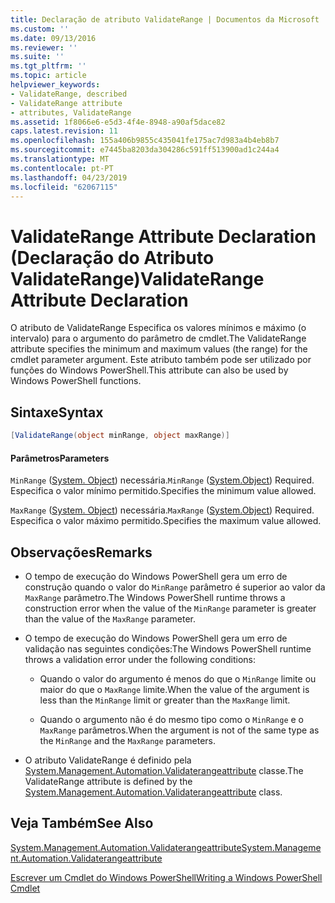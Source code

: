 ```yaml
---
title: Declaração de atributo ValidateRange | Documentos da Microsoft
ms.custom: ''
ms.date: 09/13/2016
ms.reviewer: ''
ms.suite: ''
ms.tgt_pltfrm: ''
ms.topic: article
helpviewer_keywords:
- ValidateRange, described
- ValidateRange attribute
- attributes, ValidateRange
ms.assetid: 1f8066e6-e5d3-4f4e-8948-a90af5dace82
caps.latest.revision: 11
ms.openlocfilehash: 155a406b9855c435041fe175ac7d983a4b4eb8b7
ms.sourcegitcommit: e7445ba8203da304286c591ff513900ad1c244a4
ms.translationtype: MT
ms.contentlocale: pt-PT
ms.lasthandoff: 04/23/2019
ms.locfileid: "62067115"
---
```

# <a name="validaterange-attribute-declaration"></a><span data-ttu-id="b787d-102">ValidateRange Attribute Declaration (Declaração do Atributo ValidateRange)</span><span class="sxs-lookup"><span data-stu-id="b787d-102">ValidateRange Attribute Declaration</span></span>

<span data-ttu-id="b787d-103">O atributo de ValidateRange Especifica os valores mínimos e máximo (o intervalo) para o argumento do parâmetro de cmdlet.</span><span class="sxs-lookup"><span data-stu-id="b787d-103">The ValidateRange attribute specifies the minimum and maximum values (the range) for the cmdlet parameter argument.</span></span> <span data-ttu-id="b787d-104">Este atributo também pode ser utilizado por funções do Windows PowerShell.</span><span class="sxs-lookup"><span data-stu-id="b787d-104">This attribute can also be used by Windows PowerShell functions.</span></span>

## <a name="syntax"></a><span data-ttu-id="b787d-105">Sintaxe</span><span class="sxs-lookup"><span data-stu-id="b787d-105">Syntax</span></span>

```csharp
[ValidateRange(object minRange, object maxRange)]
```

#### <a name="parameters"></a><span data-ttu-id="b787d-106">Parâmetros</span><span class="sxs-lookup"><span data-stu-id="b787d-106">Parameters</span></span>

<span data-ttu-id="b787d-107">`MinRange` ([System. Object](/dotnet/api/system.object)) necessária.</span><span class="sxs-lookup"><span data-stu-id="b787d-107">`MinRange` ([System.Object](/dotnet/api/system.object)) Required.</span></span> <span data-ttu-id="b787d-108">Especifica o valor mínimo permitido.</span><span class="sxs-lookup"><span data-stu-id="b787d-108">Specifies the minimum value allowed.</span></span>

<span data-ttu-id="b787d-109">`MaxRange` ([System. Object](/dotnet/api/system.object)) necessária.</span><span class="sxs-lookup"><span data-stu-id="b787d-109">`MaxRange` ([System.Object](/dotnet/api/system.object)) Required.</span></span> <span data-ttu-id="b787d-110">Especifica o valor máximo permitido.</span><span class="sxs-lookup"><span data-stu-id="b787d-110">Specifies the maximum value allowed.</span></span>

## <a name="remarks"></a><span data-ttu-id="b787d-111">Observações</span><span class="sxs-lookup"><span data-stu-id="b787d-111">Remarks</span></span>

- <span data-ttu-id="b787d-112">O tempo de execução do Windows PowerShell gera um erro de construção quando o valor do `MinRange` parâmetro é superior ao valor da `MaxRange` parâmetro.</span><span class="sxs-lookup"><span data-stu-id="b787d-112">The Windows PowerShell runtime throws a construction error when the value of the `MinRange` parameter is greater than the value of the `MaxRange` parameter.</span></span>

- <span data-ttu-id="b787d-113">O tempo de execução do Windows PowerShell gera um erro de validação nas seguintes condições:</span><span class="sxs-lookup"><span data-stu-id="b787d-113">The Windows PowerShell runtime throws a validation error under the following conditions:</span></span>

    - <span data-ttu-id="b787d-114">Quando o valor do argumento é menos do que o `MinRange` limite ou maior do que o `MaxRange` limite.</span><span class="sxs-lookup"><span data-stu-id="b787d-114">When the value of the argument is less than the `MinRange` limit or greater than the `MaxRange` limit.</span></span>

    - <span data-ttu-id="b787d-115">Quando o argumento não é do mesmo tipo como o `MinRange` e o `MaxRange` parâmetros.</span><span class="sxs-lookup"><span data-stu-id="b787d-115">When the argument is not of the same type as the `MinRange` and the `MaxRange` parameters.</span></span>

- <span data-ttu-id="b787d-116">O atributo ValidateRange é definido pela [System.Management.Automation.Validaterangeattribute](/dotnet/api/System.Management.Automation.ValidateRangeAttribute) classe.</span><span class="sxs-lookup"><span data-stu-id="b787d-116">The ValidateRange attribute is defined by the [System.Management.Automation.Validaterangeattribute](/dotnet/api/System.Management.Automation.ValidateRangeAttribute) class.</span></span>

## <a name="see-also"></a><span data-ttu-id="b787d-117">Veja Também</span><span class="sxs-lookup"><span data-stu-id="b787d-117">See Also</span></span>

[<span data-ttu-id="b787d-118">System.Management.Automation.Validaterangeattribute</span><span class="sxs-lookup"><span data-stu-id="b787d-118">System.Management.Automation.Validaterangeattribute</span></span>](/dotnet/api/System.Management.Automation.ValidateRangeAttribute)

[<span data-ttu-id="b787d-119">Escrever um Cmdlet do Windows PowerShell</span><span class="sxs-lookup"><span data-stu-id="b787d-119">Writing a Windows PowerShell Cmdlet</span></span>](./writing-a-windows-powershell-cmdlet.md)
